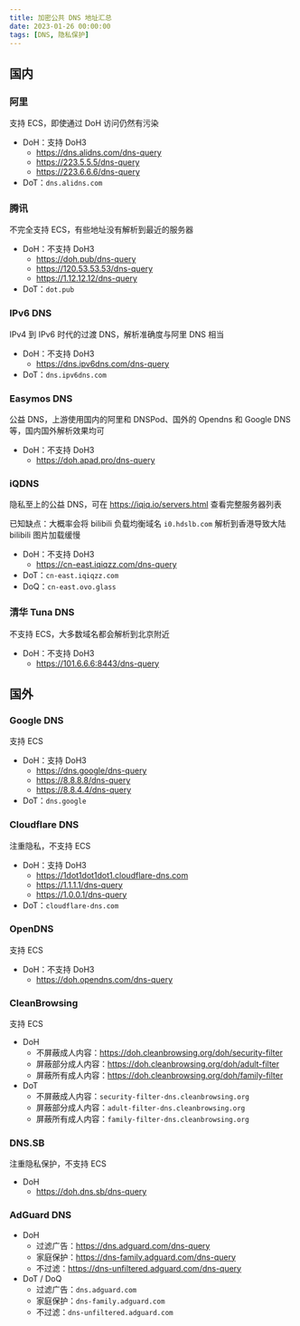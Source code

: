 ```yaml
---
title: 加密公共 DNS 地址汇总
date: 2023-01-26 00:00:00
tags: [DNS, 隐私保护]
---
```


## 国内

### 阿里

支持 ECS，即使通过 DoH 访问仍然有污染

- DoH：支持 DoH3
  - <https://dns.alidns.com/dns-query>
  - <https://223.5.5.5/dns-query>
  - <https://223.6.6.6/dns-query>
- DoT：`dns.alidns.com`

### 腾讯

不完全支持 ECS，有些地址没有解析到最近的服务器

- DoH：不支持 DoH3
  - <https://doh.pub/dns-query>
  - <https://120.53.53.53/dns-query>
  - <https://1.12.12.12/dns-query>
- DoT：`dot.pub`

### IPv6 DNS

IPv4 到 IPv6 时代的过渡 DNS，解析准确度与阿里 DNS 相当

- DoH：不支持 DoH3
  - <https://dns.ipv6dns.com/dns-query>
- DoT：`dns.ipv6dns.com`

### Easymos DNS

公益 DNS，上游使用国内的阿里和 DNSPod、国外的 Opendns 和 Google DNS 等，国内国外解析效果均可

- DoH：不支持 DoH3
  - <https://doh.apad.pro/dns-query>

### iQDNS

隐私至上的公益 DNS，可在 <https://iqiq.io/servers.html> 查看完整服务器列表

已知缺点：大概率会将 bilibili 负载均衡域名 `i0.hdslb.com` 解析到香港导致大陆 bilibili 图片加载缓慢

- DoH：不支持 DoH3
  - <https://cn-east.iqiqzz.com/dns-query>
- DoT：`cn-east.iqiqzz.com`
- DoQ：`cn-east.ovo.glass`

### 清华 Tuna DNS

不支持 ECS，大多数域名都会解析到北京附近

- DoH：不支持 DoH3
  - <https://101.6.6.6:8443/dns-query>

## 国外

### Google DNS

支持 ECS

- DoH：支持 DoH3
  - <https://dns.google/dns-query>
  - <https://8.8.8.8/dns-query>
  - <https://8.8.4.4/dns-query>
- DoT：`dns.google`

### Cloudflare DNS

注重隐私，不支持 ECS

- DoH：支持 DoH3
  - <https://1dot1dot1dot1.cloudflare-dns.com>
  - <https://1.1.1.1/dns-query>
  - <https://1.0.0.1/dns-query>
- DoT：`cloudflare-dns.com`

### OpenDNS

支持 ECS

- DoH：不支持 DoH3
  - <https://doh.opendns.com/dns-query>

### CleanBrowsing

支持 ECS

- DoH
  - 不屏蔽成人内容：<https://doh.cleanbrowsing.org/doh/security-filter>
  - 屏蔽部分成人内容：<https://doh.cleanbrowsing.org/doh/adult-filter>
  - 屏蔽所有成人内容：<https://doh.cleanbrowsing.org/doh/family-filter>
- DoT
  - 不屏蔽成人内容：`security-filter-dns.cleanbrowsing.org`
  - 屏蔽部分成人内容：`adult-filter-dns.cleanbrowsing.org`
  - 屏蔽所有成人内容：`family-filter-dns.cleanbrowsing.org`

### DNS.SB

注重隐私保护，不支持 ECS

- DoH
  - <https://doh.dns.sb/dns-query>

### AdGuard DNS

- DoH
  - 过滤广告：<https://dns.adguard.com/dns-query>
  - 家庭保护：<https://dns-family.adguard.com/dns-query>
  - 不过滤：<https://dns-unfiltered.adguard.com/dns-query>
- DoT / DoQ
  - 过滤广告：`dns.adguard.com`
  - 家庭保护：`dns-family.adguard.com`
  - 不过滤：`dns-unfiltered.adguard.com`

